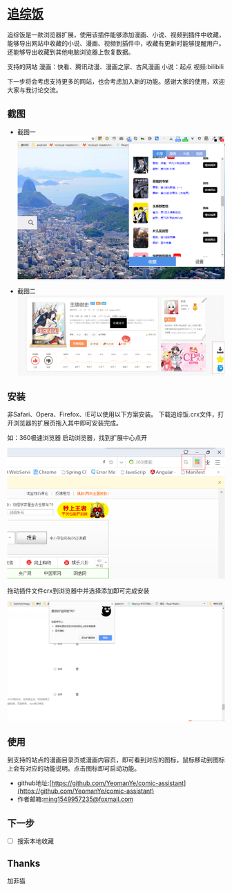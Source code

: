 # [追综饭](https://chrome.google.com/webstore/detail/%E8%BF%BD%E7%BB%BC%E9%A5%AD/fajeglfbhflmbaccedmbgelodcbljobl?utm_source=chrome-ntp-icon)

追综饭是一款浏览器扩展，使用该插件能够添加漫画、小说、视频到插件中收藏，能够导出网站中收藏的小说、漫画、视频到插件中，收藏有更新时能够提醒用户。还能够导出收藏到其他电脑浏览器上恢复数据。

支持的网站
漫画：快看、腾讯动漫、漫画之家、古风漫画
小说：起点
视频:bilibili

下一步将会考虑支持更多的网站，也会考虑加入新的功能。感谢大家的使用，欢迎大家与我讨论交流。

## 截图

- 截图一
![popup截图](screenshot/追综饭.png)

- 截图二
![content截图](screenshot/content.png)

## 安装
非Safari、Opera、Firefox、IE可以使用以下方案安装。
下载追综饭.crx文件，打开浏览器的扩展页拖入其中即可安装完成。

如：360极速浏览器
启动浏览器，找到扩展中心点开

![360首页](screenshot/360.png)

拖动插件文件crx到浏览器中并选择添加即可完成安装

![360extension](screenshot/360extension.png)

## 使用
到支持的站点的漫画目录页或漫画内容页，即可看到对应的图标，鼠标移动到图标上会有对应的功能说明。点击图标即可启动功能。

- github地址:[https://github.com/YeomanYe/comic-assistant](https://github.com/YeomanYe/comic-assistant)
- 作者邮箱:ming1549957235@foxmail.com

## 下一步

* [ ] 搜索本地收藏

## Thanks
加菲猫
